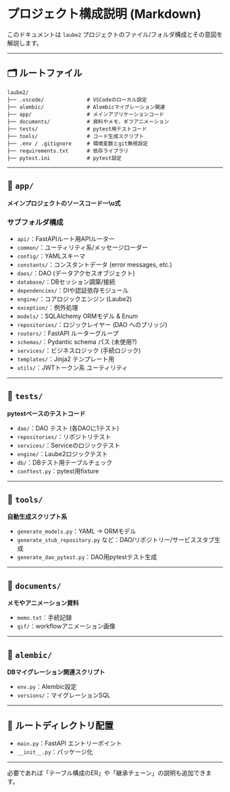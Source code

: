 # プロジェクト構成説明 (Markdown)

このドキュメントは `laube2` プロジェクトのファイル/フォルダ構成とその意図を解説します。

---

##  🗂 ルートファイル

```
laube2/
├── .vscode/              # VSCodeのローカル設定
├── alembic/              # Alembicマイグレーション関連
├── app/                  # メインアプリケーションコード
├── documents/            # 資料やメモ、ギフアニメーション
├── tests/                # pytest用テストコード
├── tools/                # コード生成スクリプト
├── .env / .gitignore     # 環境変数とgit無視設定
├── requirements.txt      # 依存ライブラリ
├── pytest.ini            # pytest設定
```

---

## 📂 `app/`

**メインプロジェクトのソースコード一\u式**

### サブフォルダ構成

- `api/`：FastAPIルート用APIルーター
- `common/`：ユーティリティ系/メッセージローダー
- `config/`：YAMLスキーマ
- `constants/`：コンスタントデータ (error messages, etc.)
- `daos/`：DAO (データアクセスオブジェクト)
- `database/`：DBセッション調築/接続
- `dependencies/`：DIや認証依存モジュール
- `engine/`：コアロジックエンジン (Laube2)
- `exception/`：例外処理
- `models/`：SQLAlchemy ORMモデル & Enum
- `repositories/`：ロジックレイヤー (DAO へのブリッジ)
- `routers/`：FastAPI ルーターグループ
- `schemas/`：Pydantic schema パス (未使用?)
- `services/`：ビジネスロジック (手続ロジック)
- `templates/`：Jinja2 テンプレート用
- `utils/`：JWTトークン系 ユーティリティ

---

## 📂 `tests/`

**pytestベースのテストコード**

- `dao/`：DAO テスト (各DAOに1テスト)
- `repositories/`：リポジトリテスト
- `services/`：Serviceのロジックテスト
- `engine/`：Laube2ロジックテスト
- `db/`：DBテスト用テーブルチェック
- `conftest.py`：pytest用fixture

---

## 🔧 `tools/`

**自動生成スクリプト系**

- `generate_models.py`：YAML → ORMモデル
- `generate_stub_repository.py` など：DAO/リポジトリー/サービススタブ生成
- `generate_dao_pytest.py`：DAO用pytestテスト生成

---

## 📄 `documents/`

**メモやアニメーション資料**

- `memo.txt`：手続記録
- `gif/`：workflowアニメーション画像

---

## 📁 `alembic/`

**DBマイグレーション関連スクリプト**

- `env.py`：Alembic設定
- `versions/`：マイグレーションSQL

---

## 📓 ルートディレクトリ配置

- `main.py`：FastAPI エントリーポイント
- `__init__.py`：パッケージ化

---

必要であれば「テーブル構成のER」や「継承チェーン」の説明も追加できます。

